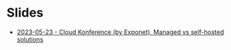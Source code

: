# Slides

- [2023-05-23 - Cloud Konference (by Exponet), Managed vs self-hosted solutions](slides/2023-05-23-cloud-konference-exponet)